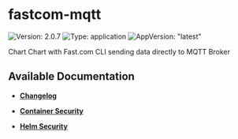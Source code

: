 # fastcom-mqtt

![Version: 2.0.7](https://img.shields.io/badge/Version-2.0.7-informational?style=flat-square) ![Type: application](https://img.shields.io/badge/Type-application-informational?style=flat-square) ![AppVersion: "latest"](https://img.shields.io/badge/AppVersion-"latest"-informational?style=flat-square)

Chart Chart with Fast.com CLI sending data directly to MQTT Broker


## Available Documentation

- [**Changelog**](CHANGELOG)

- [**Container Security**](container-security)

- [**Helm Security**](helm-security)

